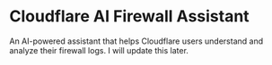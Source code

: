 # Cloudflare AI Firewall Assistant

An AI-powered assistant that helps Cloudflare users understand and analyze their firewall logs. I will update this later.

